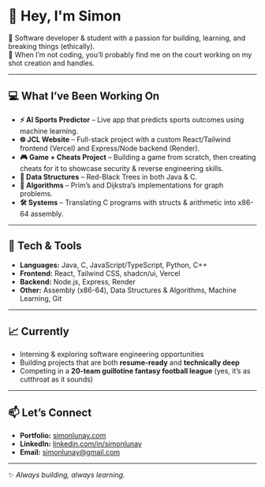 # 👋 Hey, I'm Simon  

🚀 Software developer & student with a passion for building, learning, and breaking things (ethically).  
🏀 When I’m not coding, you’ll probably find me on the court working on my shot creation and handles. 

---

## 💻 What I’ve Been Working On  
- **⚡ AI Sports Predictor** – Live app that predicts sports outcomes using machine learning.  
- **🌐 JCL Website** – Full-stack project with a custom React/Tailwind frontend (Vercel) and Express/Node backend (Render).  
- **🎮 Game + Cheats Project** – Building a game from scratch, then creating cheats for it to showcase security & reverse engineering skills.  
- **🌳 Data Structures** – Red-Black Trees in both Java & C.  
- **🔢 Algorithms** – Prim’s and Dijkstra’s implementations for graph problems.  
- **🛠 Systems** – Translating C programs with structs & arithmetic into x86-64 assembly.  

---

## 🧰 Tech & Tools  
- **Languages:** Java, C, JavaScript/TypeScript, Python, C++  
- **Frontend:** React, Tailwind CSS, shadcn/ui, Vercel  
- **Backend:** Node.js, Express, Render  
- **Other:** Assembly (x86-64), Data Structures & Algorithms, Machine Learning, Git  

---

## 📈 Currently  
- Interning & exploring software engineering opportunities
- Building projects that are both **resume-ready** and **technically deep**  
- Competing in a **20-team guillotine fantasy football league** (yes, it’s as cutthroat as it sounds)  

---

## 📫 Let’s Connect  
- **Portfolio:** [simonlunay.com](http://www.simonlunay.com)  
- **LinkedIn:** [linkedin.com/in/simonlunay](https://linkedin.com/in/simonlunay)  
- **Email:** simonlunay@gmail.com  

---

✨ *Always building, always learning.*  
